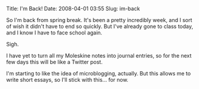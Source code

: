 Title: I'm Back!
Date: 2008-04-01 03:55
Slug: im-back

So I'm back from spring break. It's been a pretty incredibly week, and I
sort of wish it didn't have to end so quickly. But I've already gone to
class today, and I know I have to face school again.

Sigh.

I have yet to turn all my Moleskine notes into journal entries, so for
the next few days this will be like a Twitter post.

I'm starting to like the idea of microblogging, actually. But this
allows me to write short essays, so I'll stick with this... for now.

